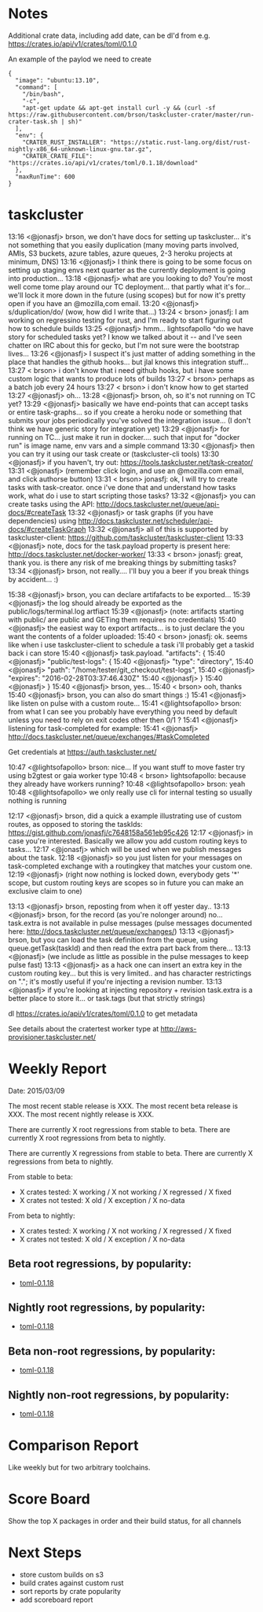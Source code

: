 # Notes

Additional crate data, including add date, can be dl'd from e.g. https://crates.io/api/v1/crates/toml/0.1.0

An example of the paylod we need to create

```
{
  "image": "ubuntu:13.10",
  "command": [
    "/bin/bash",
    "-c",
    "apt-get update && apt-get install curl -y && (curl -sf https://raw.githubusercontent.com/brson/taskcluster-crater/master/run-crater-task.sh | sh)"
  ],
  "env": {
    "CRATER_RUST_INSTALLER": "https://static.rust-lang.org/dist/rust-nightly-x86_64-unknown-linux-gnu.tar.gz",
    "CRATER_CRATE_FILE": "https://crates.io/api/v1/crates/toml/0.1.18/download"
  },
  "maxRunTime": 600
}
```

# taskcluster

13:16 <@jonasfj> brson, we don't have docs for setting up taskcluster... it's not something that you easily duplication (many moving parts involved, AMIs, S3 buckets, azure tables, azure queues, 2-3 heroku projects at 
                 minimum, DNS)
13:16 <@jonasfj> I think there is going to be some focus on setting up staging envs next quarter as the currently deployment is going into production...
13:18 <@jonasfj> what are you looking to do? You're most well come tome play around our TC deployment... that partly what it's for...  we'll lock it more down in the future (using scopes) but for now it's pretty open if you 
                 have an @mozilla,com email.
13:20 <@jonasfj> s/duplication/do/ (wow, how did I write that...)
13:24 < brson> jonasfj: I am working on regressino testing for rust, and I'm ready to start figuring out how to schedule builds
13:25 <@jonasfj> hmm... lightsofapollo ^do we have story for scheduled tasks yet? I know we talked about it -- and I've seen chatter on IRC about this for gecko, but I'm not sure were the bootstrap lives...
13:26 <@jonasfj> I suspect it's just matter of adding something in the place that handles the github hooks... but jlal knows this integration stuff...
13:27 < brson> i don't know that i need github hooks, but i have some custom logic that wants to produce lots of builds
13:27 < brson> perhaps as a batch job every 24 hours
13:27 < brson> i don't know how to get started
13:27 <@jonasfj> oh...
13:28 <@jonasfj> brson, oh, so it's not running on TC yet?
13:29 <@jonasfj> basically we have end-points that can accept tasks or entire task-graphs... so if you create a heroku node or something that submits your jobs periodically you've solved the integration issue... (I don't 
                 think we have generic story for integration yet)
13:29 <@jonasfj> for running on TC... just make it run in docker.... such that input for "docker run" is image name, env vars and a simple command
13:30 <@jonasfj> then you can try it using our task create or (taskcluster-cli tools)
13:30 <@jonasfj> if you haven't, try out: https://tools.taskcluster.net/task-creator/
13:31 <@jonasfj> (remember click login, and use an @mozilla.com email, and click authorse button)
13:31 < brson> jonasfj: ok, I will try to create tasks with task-creator. once i've done that and understand how tasks work, what do i use to start scripting those tasks?
13:32 <@jonasfj> you can create tasks using the API: http://docs.taskcluster.net/queue/api-docs/#createTask
13:32 <@jonasfj> or task graphs (if you have dependencies) using http://docs.taskcluster.net/scheduler/api-docs/#createTaskGraph
13:32 <@jonasfj> all of this is supported by taskcluster-client: https://github.com/taskcluster/taskcluster-client
13:33 <@jonasfj> note, docs for the task.payload property is present here: http://docs.taskcluster.net/docker-worker/
13:33 < brson> jonasfj: great, thank you. is there any risk of me breaking things by submitting tasks?
13:34 <@jonasfj> brson, not really.... I'll buy you a beer if you break things by accident... :)

15:38 <@jonasfj> brson, you can declare artifafacts to be exported...
15:39 <@jonasfj> the log should already be exported as the public/logs/terminal.log artfiact
15:39 <@jonasfj> (note: artifacts starting with public/ are public and GETing them requires no credentials)
15:40 <@jonasfj> the easiest way to export artifacts... is to just declare the you want the contents of a  folder uploaded:
15:40 < brson> jonasfj: ok. seems like when i use taskcluster-client to schedule a task i'll probably get a taskid back i can store
15:40 <@jonasfj> task.payload.  "artifacts": {
15:40 <@jonasfj>     "public/test-logs": {
15:40 <@jonasfj>       "type": "directory",
15:40 <@jonasfj>       "path": "/home/tester/git_checkout/test-logs",
15:40 <@jonasfj>       "expires": "2016-02-28T03:37:46.430Z"
15:40 <@jonasfj>     }
15:40 <@jonasfj>   }
15:40 <@jonasfj> brson, yes...
15:40 < brson> ooh, thanks
15:40 <@jonasfj> brson, you can also do smart things :)
15:41 <@jonasfj> like listen on pulse with a custom route...
15:41 <@lightsofapollo> brson: from what I can see you probably have everything you need by default unless you need to rely on exit codes other then 0/1 ?
15:41 <@jonasfj> listening for task-completed for example:
15:41 <@jonasfj> http://docs.taskcluster.net/queue/exchanges/#taskCompleted


Get credentials at https://auth.taskcluster.net/

10:47 <@lightsofapollo> brson: nice... If you want stuff to move faster try using b2gtest or gaia worker type
10:48 < brson> lightsofapollo: because they already have workers running?
10:48 <@lightsofapollo> brson: yeah
10:48 <@lightsofapollo> we only really use cli for internal testing so usually nothing is running 

12:17 <@jonasfj> brson, did a quick a example illustrating use of custom routes, as opposed to storing the taskIds: https://gist.github.com/jonasfj/c7648158a561eb95c426
12:17 <@jonasfj> in case you're interested. Basically we allow you add custom routing keys to tasks...
12:17 <@jonasfj> which will be used when we publish messages about the task.
12:18 <@jonasfj> so you just listen for your messages on task-completed exchange with a routingkey that matches your custom one.
12:19 <@jonasfj> (right now nothing is locked down, everybody gets '*' scope, but custom routing keys are scopes so in future you can make an exclusive claim to one)


13:13 <@jonasfj> brson, reposting from when it off yester day..
13:13 <@jonasfj> <jonasfj> brson, for the record (as you're nolonger around) no... task.extra is not available in pulse messages (pulse messages documented here: http://docs.taskcluster.net/queue/exchanges/)
13:13 <@jonasfj> <jonasfj> brson, but you can load the task definition from the queue, using queue.getTask(taskId) and then read the extra part back from there...
13:13 <@jonasfj> <jonasfj> (we include as little as possible in the pulse messages to keep pulse fast)
13:13 <@jonasfj> <jonasfj> as a hack one  can insert an extra key in the custom routing key... but this is very limited.. and has character restrictings on "."; it's mostly useful if you're injecting a revision number.
13:13 <@jonasfj> <jonasfj> if you're looking at injecting repository + revision task.extra is a better place to store it... or task.tags (but that strictly strings)

dl https://crates.io/api/v1/crates/toml/0.1.0 to get metadata

See details about the cratertest worker type at http://aws-provisioner.taskcluster.net/

# Weekly Report

Date: 2015/03/09

The most recent stable release is XXX.
The most recent beta release is XXX.
The most recent nightly release is XXX.

There are currently X root regressions from stable to beta.
There are currently X root regressions from beta to nightly.

There are currently X regressions from stable to beta.
There are currently X regressions from beta to nightly.

From stable to beta:
* X crates tested: X working / X not working / X regressed / X fixed
* X crates not tested: X old / X exception / X no-data

From beta to nightly:
* X crates tested: X working / X not working / X regressed / X fixed
* X crates not tested: X old / X exception / X no-data

## Beta root regressions, by popularity:

* [toml-0.1.18](link)

## Nightly root regressions, by popularity:

* [toml-0.1.18](link)

## Beta non-root regressions, by popularity:

* [toml-0.1.18](link)

## Nightly non-root regressions, by popularity:

* [toml-0.1.18](link)

# Comparison Report

Like weekly but for two arbitrary toolchains.

# Score Board

Show the top X packages in order and their build status, for all channels

# Next Steps

* store custom builds on s3
* build crates against custom rust
* sort reports by crate popularity
* add scoreboard report
